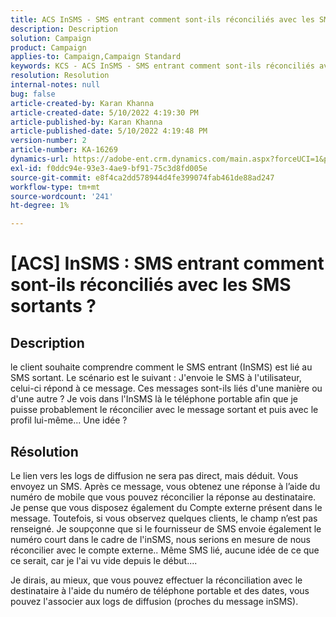 ```yaml
---
title: ACS InSMS - SMS entrant comment sont-ils réconciliés avec les SMS sortants
description: Description
solution: Campaign
product: Campaign
applies-to: Campaign,Campaign Standard
keywords: KCS - ACS InSMS - SMS entrant comment sont-ils réconciliés avec les SMS sortants ?
resolution: Resolution
internal-notes: null
bug: false
article-created-by: Karan Khanna
article-created-date: 5/10/2022 4:19:30 PM
article-published-by: Karan Khanna
article-published-date: 5/10/2022 4:19:48 PM
version-number: 2
article-number: KA-16269
dynamics-url: https://adobe-ent.crm.dynamics.com/main.aspx?forceUCI=1&pagetype=entityrecord&etn=knowledgearticle&id=5aa7ebf4-7cd0-ec11-a7b5-00224809c556
exl-id: f0ddc94e-93e3-4ae9-bf91-75c3d8fd005e
source-git-commit: e8f4ca2dd578944d4fe399074fab461de88ad247
workflow-type: tm+mt
source-wordcount: '241'
ht-degree: 1%

---
```


# [ACS] InSMS : SMS entrant comment sont-ils réconciliés avec les SMS sortants ?

## Description


le client souhaite comprendre comment le SMS entrant (InSMS) est lié au SMS sortant.
Le scénario est le suivant : J&#39;envoie le SMS à l&#39;utilisateur, celui-ci répond à ce message.
Ces messages sont-ils liés d&#39;une manière ou d&#39;une autre ? Je vois dans l&#39;InSMS là le téléphone portable afin que je puisse probablement le réconcilier avec le message sortant et puis avec le profil lui-même... Une idée ?


## Résolution


Le lien vers les logs de diffusion ne sera pas direct, mais déduit. Vous envoyez un SMS. Après ce message, vous obtenez une réponse à l’aide du numéro de mobile que vous pouvez réconcilier la réponse au destinataire. Je pense que vous disposez également du Compte externe présent dans le message. Toutefois, si vous observez quelques clients, le champ n’est pas renseigné. Je soupçonne que si le fournisseur de SMS envoie également le numéro court dans le cadre de l&#39;inSMS, nous serions en mesure de nous réconcilier avec le compte externe.. Même SMS lié, aucune idée de ce que ce serait, car je l&#39;ai vu vide depuis le début....



Je dirais, au mieux, que vous pouvez effectuer la réconciliation avec le destinataire à l&#39;aide du numéro de téléphone portable et des dates, vous pouvez l&#39;associer aux logs de diffusion (proches du message inSMS).
